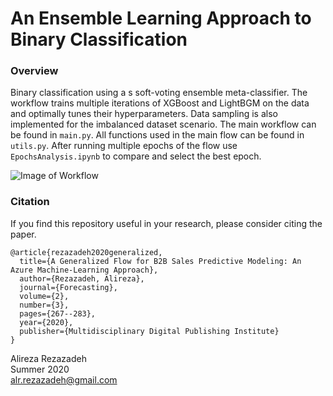 # An Ensemble Learning Approach to Binary Classification

### Overview

Binary classification using a s soft-voting ensemble meta-classifier.
The workflow trains multiple iterations of XGBoost and LightBGM on the data and optimally tunes their hyperparameters.
Data sampling is also implemented for the imbalanced dataset scenario.
The main workflow can be found in `main.py`.
All functions used in the main flow can be found in `utils.py`.
After running multiple epochs of the flow use `EpochsAnalysis.ipynb` to compare and select the best epoch.

![Image of Workflow](https://github.com/arezaz/meta-binary-classification/blob/master/Data/pipeline.PNG)

### Citation
If you find this repository useful in your research, please consider citing the paper.

```
@article{rezazadeh2020generalized,
  title={A Generalized Flow for B2B Sales Predictive Modeling: An Azure Machine-Learning Approach},
  author={Rezazadeh, Alireza},
  journal={Forecasting},
  volume={2},
  number={3},
  pages={267--283},
  year={2020},
  publisher={Multidisciplinary Digital Publishing Institute}
}
```
Alireza Rezazadeh  
Summer 2020  
alr.rezazadeh@gmail.com
